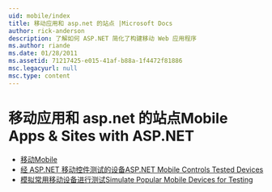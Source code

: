 ```yaml
---
uid: mobile/index
title: 移动应用和 asp.net 的站点 |Microsoft Docs
author: rick-anderson
description: 了解如何 ASP.NET 简化了构建移动 Web 应用程序
ms.author: riande
ms.date: 01/28/2011
ms.assetid: 71217425-e015-41af-b88a-1f4472f81886
msc.legacyurl: null
msc.type: content
---
```

<a name="mobile-apps--sites-with-aspnet"></a><span data-ttu-id="224fd-103">移动应用和 asp.net 的站点</span><span class="sxs-lookup"><span data-stu-id="224fd-103">Mobile Apps & Sites with ASP.NET</span></span>
====================
- [<span data-ttu-id="224fd-104">移动</span><span class="sxs-lookup"><span data-stu-id="224fd-104">Mobile</span></span>](overview.md)
- [<span data-ttu-id="224fd-105">经 ASP.NET 移动控件测试的设备</span><span class="sxs-lookup"><span data-stu-id="224fd-105">ASP.NET Mobile Controls Tested Devices</span></span>](tested-devices.md)
- [<span data-ttu-id="224fd-106">模拟常用移动设备进行测试</span><span class="sxs-lookup"><span data-stu-id="224fd-106">Simulate Popular Mobile Devices for Testing</span></span>](device-simulators.md)

